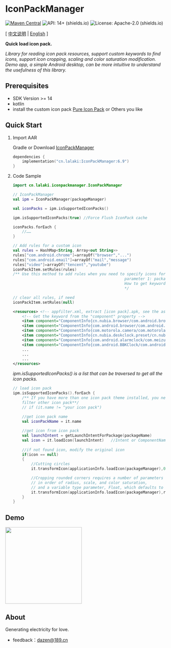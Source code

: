 # IconPackManager
[![Maven Central](https://img.shields.io/maven-central/v/cn.lalaki/IconPackManager.svg?label=Maven%20Central)](https://central.sonatype.com/artifact/cn.lalaki/IconPackManager/) ![API: 14+ (shields.io)](https://img.shields.io/badge/API-14+-green) ![License: Apache-2.0 (shields.io)](https://img.shields.io/badge/license-Apache--2.0-brightgreen)

[ [中文说明](README_zh_cn.md) | [English](#) ]

**Quick load icon pack.**

*Library for reading icon pack resources, support custom keywords to find icons, support icon cropping, scaling and color saturation modification. Demo app, a simple Android desktop, can be more intuitive to understand the usefulness of this library.*

## Prerequisites
+ SDK Version >= 14
+ kotlin
+ install the custom icon pack [Pure Icon Pack](https://apkpure.net/cn/pure-circle-icon-pack/me.morirain.dev.iconpack.pure) or Others you like

## Quick Start

1. Import AAR

    Gradle or Download [IconPackManager](https://github.com/lalakii/IconPackManager/releases)

    ```kotlin
    dependencies {
        implementation("cn.lalaki:IconPackManager:6.9")
    }
    ```

2. Code Sample

   ```kotlin
   import cn.lalaki.iconpackmanager.IconPackManager
   
   // IconPackManager
   val ipm = IconPackManager(packageManager)
   
   val iconPacks = ipm.isSupportedIconPacks()
   
   ipm.isSupportedIconPacks(true) //Force Flush IconPack cache
   
   iconPacks.forEach {
       //……
   }
   
   // Add rules for a custom icon
   val rules = HashMap<String, Array<out String>>
   rules["com.android.chrome"]=arrayOf("browser","...")
   rules["com.android.email"]=arrayOf("mail","message")
   rules["video"]=arrayOf("tencent","youtube")
   iconPackItem.setRules(rules)
   /** Use this method to add rules when you need to specify icons for an application, 
                                                    parameter 1: package name, parameter 2: keyword (icon resource name) Fuzzy Matching
                                                    How to get keywords? see icon pack.apk assets/appfilter.xml
                                                    */
   
   // clear all rules, if need
   iconPackItem.setRules(null)
   ```
   ```xml
   <resources> <!-- appfilter.xml, extract [icon pack].apk, see the assets directory -->
       <!-- Get the keyword from the "component" property -->
       <item component="ComponentInfo{cn.nubia.browser/com.android.browser.BrowserLauncher}" drawable="browser"/>
       <item component="ComponentInfo{com.android.browser/com.android.browser.BrowserActivity}" drawable="browser"/>
       <item component="ComponentInfo{com.motorola.camera/com.motorola.camera.Camera}" drawable="camera_2"/>
       <item component="ComponentInfo{cn.nubia.deskclock.preset/cn.nubia.deskclock.DeskClock}" drawable="clock"/>
       <item component="ComponentInfo{com.android.alarmclock/com.meizu.flyme.alarmclock.DeskClock}" drawable="flyme_clock"/>
       <item component="ComponentInfo{com.android.BBKClock/com.android.BBKClock.Timer}" drawable="clock"/>
       ...
       ...
       ...
   </resources>
   ```
   *ipm.isSupportedIconPacks() is a list that can be traversed to get all the icon packs.*
   ```kotlin
   // load icon pack
   ipm.isSupportedIconPacks().forEach {
       /** If you have more than one icon pack theme installed, you need to exclude it here
       filter other icon pack**/
       // if (it.name != "your icon pack")
       
       //get icon pack name
       val iconPackName = it.name
   
       //get icon from icon pack
       val launchIntent = getLaunchIntentForPackage(packageName)
       val icon = it.loadIcon(launchIntent)   //Intent or ComponentName or ApplicationInfo
       
       //if not found icon, modify the original icon
       if(icon == null)
       {
           //Cutting circles
           it.transformIcon(applicationInfo.loadIcon(packageManager),0.5f,scaleF,saturation)
   
           //Cropping rounded corners requires a number of parameters to be defined,
           // in order of radius, scale, and color saturation, 
           // and a variable type parameter, Float, which defaults to 1f.
           it.transformIcon(applicationInfo.loadIcon(packageManager),radius,scaleF,saturation)
       }
   }
   ```

## Demo

<img src="https://cdn.jsdelivr.net/gh/lalakii/IconPackManager/video/demo.gif?v=6.0" width="240">

## About

Generating electricity for love.

+ feedback：dazen@189.cn